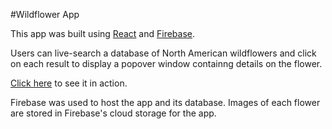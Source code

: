 #Wildflower App

This app was built using [React](https://github.com/facebook/react) and [Firebase](https://firebase.google.com/).

Users can live-search a database of North American wildflowers and click on each result to display a popover window containng details on the flower.

[Click here](https://flower-app-10958.firebaseapp.com/) to see it in action.

Firebase was used to host the app and its database. Images of each flower are stored in Firebase's cloud storage for the app.
